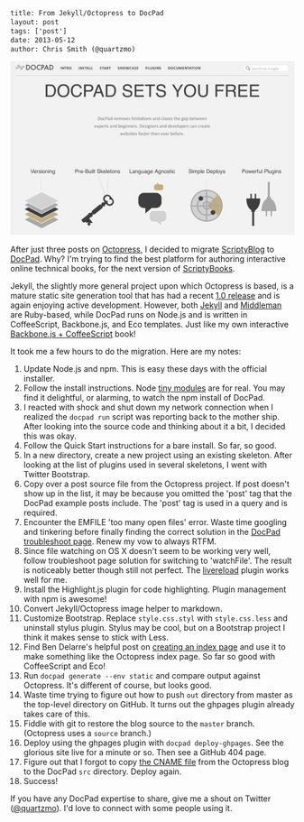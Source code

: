 ```
title: From Jekyll/Octopress to DocPad
layout: post
tags: ['post']
date: 2013-05-12
author: Chris Smith (@quartzmo)
```

![docpad home page](/images/docpad.jpg)

After just three posts on [Octopress](http://octopress.org/), I decided to migrate [ScriptyBlog](/) to [DocPad](http://docpad.org/). Why? I'm trying to find the best platform for authoring interactive online technical books, for the next version of [ScriptyBooks](http://www.scriptybooks.com).

Jekyll, the slightly more general project upon which Octopress is based, is a mature static site generation tool that has had a recent [1.0 release](http://blog.parkermoore.de/2013/05/06/jekyll-1-dot-0-released/) and is again enjoying active development. However, both [Jekyll](http://jekyllrb.com/) and [Middleman](http://middlemanapp.com) are Ruby-based, while DocPad runs on Node.js and is written in CoffeeScript, Backbone.js, and Eco templates. Just like my own interactive [Backbone.js + CoffeeScript](http://www.scriptybooks.com/books/backbone-coffeescript) book!

It took me a few hours to do the migration. Here are my notes:

1. Update Node.js and npm. This is easy these days with the official installer.
1. Follow the install instructions. Node [tiny modules](http://substack.net/many_things) are for real. You may find it delightful, or alarming, to watch the npm install of DocPad.
1. I reacted with shock and shut down my network connection when I realized the `docpad run` script was reporting back to the mother ship. After looking into the source code and thinking about it a bit, I decided this was okay.
1. Follow the Quick Start instructions for a bare install. So far, so good.
1. In a new directory, create a new project using an existing skeleton. After looking at the list of plugins used in several skeletons, I went with Twitter Bootstrap.
1. Copy over a post source file from the Octopress project. If post doesn't show up in the list, it may be because you omitted the 'post' tag that the DocPad example posts include. The 'post' tag is used in a query and is required.
1. Encounter the EMFILE 'too many open files' error. Waste time googling and tinkering before finally finding the correct solution in the [DocPad troubleshoot page](http://docpad.org/docs/troubleshoot). Renew my vow to always RTFM.
1. Since file watching on OS X doesn't seem to be working very well, follow troubleshoot page solution for switching to 'watchFile'. The result is noticeably better though still not perfect. The [livereload](https://github.com/docpad/docpad-plugin-livereload) plugin works well for me.
1. Install the Highlight.js plugin for code highlighting. Plugin management with npm is awesome!
1. Convert Jekyll/Octopress image helper to markdown.
1. Customize Bootstrap. Replace `style.css.styl` with `style.css.less` and uninstall stylus plugin. Stylus may be cool, but on a Bootstrap project I think it makes sense to stick with Less.
1. Find Ben Delarre's helpful post on [creating an index page](http://delarre.net/posts/creating-the-index-page.html) and use it to make something like the Octopress index page. So far so good with CoffeeScript and Eco!
1. Run `docpad generate --env static` and compare output against Octopress. It's different of course, but looks good.
1. Waste time trying to figure out how to push `out` directory from master as the top-level directory on GitHub. It turns out the ghpages plugin already takes care of this.
1. Fiddle with git to restore the blog source to the `master` branch. (Octopress uses a `source` branch.)
1. Deploy using the ghpages plugin with `docpad deploy-ghpages`. See the glorious site live for a minute or so. Then see a GitHub 404 page.
1. Figure out that I forgot to copy [the CNAME file](https://help.github.com/articles/my-custom-domain-isn-t-working) from the Octopress blog to the DocPad `src` directory. Deploy again.
1. Success!

If you have any DocPad expertise to share, give me a shout on Twitter ([@quartzmo](http://twitter.com/quartzmo)). I'd love to connect with some people using it.
